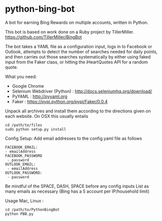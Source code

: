 python-bing-bot
===============

A bot for earning Bing Rewards on multiple accounts, written in Python.

This bot is based on work done on a Ruby project by TillerMiller.
https://github.com/TillerMiller/BingBot

The bot takes a YAML file as a configuration input, logs in to Facebook or Outlook, 
attempts to detect the number of searches needed for daily points, and then carries
out those searches systematically by either using faked input from the Faker class,
or hitting the iHeartQuotes API for a random quote.

What you need:

- Google Chrome
- Selenium Webdriver (Python) : http://docs.seleniumhq.org/download/
- PyYAML : http://pyyaml.org
- Faker : https://pypi.python.org/pypi/Faker/0.0.4

Unpack all archives and install them according to the directions given on each website.
On OSX this usually entails

    cd /path/to/files
    sudo python setup.py install

Config Setup:
Add email addresses to the config.yaml file as follows

    FACEBOOK_EMAIL:
    - emailAddress
    FACEBOOK_PASSWORD
     - password
    OUTLOOK_EMAIL:
     - emailAddress
    OUTLOOK_PASSWORD:
     - password

Be mindful of the SPACE, DASH, SPACE before any config inputs
List as many emails as necessary (Bing has a 5 account per IP/household limit)


Usage
Mac, Linux : 

    cd /path/to/PythonBingBot
    python PBB.py
